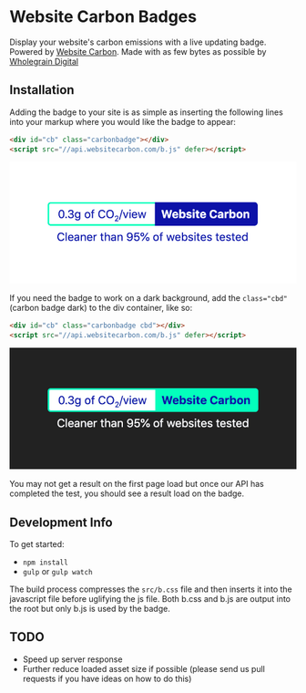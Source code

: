 # Website Carbon Badges

Display your website's carbon emissions with a live updating badge. Powered by [Website Carbon](https://websitecarbon.com). Made with as few bytes as possible by [Wholegrain Digital](https://wholegraindigital.com)



## Installation
Adding the badge to your site is as simple as inserting the following lines into your markup where you would like the badge to appear:

```html
<div id="cb" class="carbonbadge"></div>
<script src="//api.websitecarbon.com/b.js" defer></script>
```

![Badge - Light Version](./badge-light.png "Badge - Light Version")

If you need the badge to work on a dark background, add the `class="cbd"` (carbon badge dark) to the div container, like so:

```html
<div id="cb" class="carbonbadge cbd"></div>
<script src="//api.websitecarbon.com/b.js" defer></script>
```

![Badge - Dark Version](./badge-dark.png "Badge - Dark Version")

You may not get a result on the first page load but once our API has completed the test, you should see a result load on the badge.

## Development Info
To get started:
- `npm install`
- `gulp` or `gulp watch`

The build process compresses the `src/b.css` file and then inserts it into the javascript file before uglifying the js file. Both b.css and b.js are output into the root but only b.js is used by the badge.

## TODO
- Speed up server response
- Further reduce loaded asset size if possible (please send us pull requests if you have ideas on how to do this)
